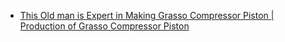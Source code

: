 - [This Old man is Expert in Making Grasso Compressor Piston | Production of Grasso Compressor Piston](https://youtu.be/47HcpKz2TlU)
